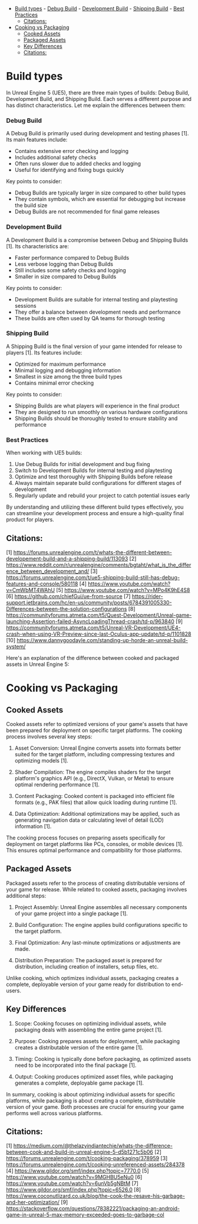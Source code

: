 - [Build types](#build-types)
		- [Debug Build](#debug-build)
		- [Development Build](#development-build)
		- [Shipping Build](#shipping-build)
		- [Best Practices](#best-practices)
	- [Citations:](#citations)
- [Cooking vs Packaging](#cooking-vs-packaging)
	- [Cooked Assets](#cooked-assets)
	- [Packaged Assets](#packaged-assets)
	- [Key Differences](#key-differences)
	- [Citations:](#citations)

# Build types

In Unreal Engine 5 (UE5), there are three main types of builds: Debug Build, Development Build, and Shipping Build. Each serves a different purpose and has distinct characteristics. Let me explain the differences between them:

### Debug Build

A Debug Build is primarily used during development and testing phases [1]. Its main features include:

- Contains extensive error checking and logging
- Includes additional safety checks
- Often runs slower due to added checks and logging
- Useful for identifying and fixing bugs quickly

Key points to consider:
- Debug Builds are typically larger in size compared to other build types
- They contain symbols, which are essential for debugging but increase the build size
- Debug Builds are not recommended for final game releases

### Development Build

A Development Build is a compromise between Debug and Shipping Builds [1]. Its characteristics are:

- Faster performance compared to Debug Builds
- Less verbose logging than Debug Builds
- Still includes some safety checks and logging
- Smaller in size compared to Debug Builds

Key points to consider:
- Development Builds are suitable for internal testing and playtesting sessions
- They offer a balance between development needs and performance
- These builds are often used by QA teams for thorough testing

### Shipping Build

A Shipping Build is the final version of your game intended for release to players [1]. Its features include:

- Optimized for maximum performance
- Minimal logging and debugging information
- Smallest in size among the three build types
- Contains minimal error checking

Key points to consider:
- Shipping Builds are what players will experience in the final product
- They are designed to run smoothly on various hardware configurations
- Shipping Builds should be thoroughly tested to ensure stability and performance

### Best Practices

When working with UE5 builds:

1. Use Debug Builds for initial development and bug fixing
2. Switch to Development Builds for internal testing and playtesting
3. Optimize and test thoroughly with Shipping Builds before release
4. Always maintain separate build configurations for different stages of development
5. Regularly update and rebuild your project to catch potential issues early

By understanding and utilizing these different build types effectively, you can streamline your development process and ensure a high-quality final product for players.

## Citations:
[1] https://forums.unrealengine.com/t/whats-the-different-between-developement-build-and-a-shipping-build/113093
[2] https://www.reddit.com/r/unrealengine/comments/bgtaht/what_is_the_difference_between_development_and/
[3] https://forums.unrealengine.com/t/ue5-shipping-build-still-has-debug-features-and-console/580118
[4] https://www.youtube.com/watch?v=CmWbMT4WAhU
[5] https://www.youtube.com/watch?v=MPo4K9hE4S8
[6] https://github.com/chiefGui/ue-from-source
[7] https://rider-support.jetbrains.com/hc/en-us/community/posts/6784391005330-Differences-between-the-solution-configurations
[8] https://communityforums.atmeta.com/t5/Quest-Development/Unreal-game-launching-Assertion-failed-AsyncLoadingThread-crash/td-p/963840
[9] https://communityforums.atmeta.com/t5/Unreal-VR-Development/UE4-crash-when-using-VR-Preview-since-last-Oculus-app-update/td-p/1101828
[10] https://www.dannygoodayle.com/standing-up-horde-an-unreal-build-system/

Here's an explanation of the difference between cooked and packaged assets in Unreal Engine 5:

# Cooking vs Packaging
## Cooked Assets

Cooked assets refer to optimized versions of your game's assets that have been prepared for deployment on specific target platforms. The cooking process involves several key steps:

1. Asset Conversion: Unreal Engine converts assets into formats better suited for the target platform, including compressing textures and optimizing models [1].

2. Shader Compilation: The engine compiles shaders for the target platform's graphics API (e.g., DirectX, Vulkan, or Metal) to ensure optimal rendering performance [1].

3. Content Packaging: Cooked content is packaged into efficient file formats (e.g., PAK files) that allow quick loading during runtime [1].

4. Data Optimization: Additional optimizations may be applied, such as generating navigation data or calculating level of detail (LOD) information [1].

The cooking process focuses on preparing assets specifically for deployment on target platforms like PCs, consoles, or mobile devices [1]. This ensures optimal performance and compatibility for those platforms.

## Packaged Assets

Packaged assets refer to the process of creating distributable versions of your game for release. While related to cooked assets, packaging involves additional steps:

1. Project Assembly: Unreal Engine assembles all necessary components of your game project into a single package [1].

2. Build Configuration: The engine applies build configurations specific to the target platform.

3. Final Optimization: Any last-minute optimizations or adjustments are made.

4. Distribution Preparation: The packaged asset is prepared for distribution, including creation of installers, setup files, etc.

Unlike cooking, which optimizes individual assets, packaging creates a complete, deployable version of your game ready for distribution to end-users.

## Key Differences

1. Scope: Cooking focuses on optimizing individual assets, while packaging deals with assembling the entire game project [1].

2. Purpose: Cooking prepares assets for deployment, while packaging creates a distributable version of the entire game [1].

3. Timing: Cooking is typically done before packaging, as optimized assets need to be incorporated into the final package [1].

4. Output: Cooking produces optimized asset files, while packaging generates a complete, deployable game package [1].

In summary, cooking is about optimizing individual assets for specific platforms, while packaging is about creating a complete, distributable version of your game. Both processes are crucial for ensuring your game performs well across various platforms.

## Citations:
[1] https://medium.com/@thelazyindiantechie/whats-the-difference-between-cook-and-build-in-unreal-engine-5-d5b1271c5b06
[2] https://forums.unrealengine.com/t/cooking-packaging/378959
[3] https://forums.unrealengine.com/t/cooking-unreferenced-assets/284378
[4] https://www.gildor.org/smf/index.php?topic=7770.0
[5] https://www.youtube.com/watch?v=9MGHBU5eNu0
[6] https://www.youtube.com/watch?v=6unVb5gNBtM
[7] https://www.gildor.org/smf/index.php?topic=6526.0
[8] https://www.coconutlizard.co.uk/blog/the-cook-the-resave-his-garbage-and-her-optimization/
[9] https://stackoverflow.com/questions/78382221/packaging-an-android-game-in-unreal-5-max-memory-exceeded-goes-to-garbage-col